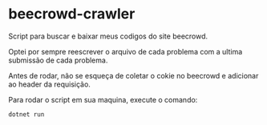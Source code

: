 # beecrowd-crawler

Script para buscar e baixar meus codigos do site beecrowd.

Optei por sempre reescrever o arquivo de cada problema com a ultima submissão de cada problema.

Antes de rodar, não se esqueça de coletar o cokie no beecrowd e adicionar ao header da requisição.

Para rodar o script em sua maquina, execute o comando:

```
dotnet run
```
